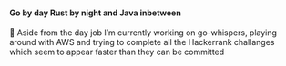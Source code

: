 #### Go by day Rust by night and Java inbetween

🔭 Aside from the day job I’m currently working on go-whispers, playing around with AWS and trying to complete all the Hackerrank challanges which seem to appear faster than they can be committed


<!--
**clD11/clD11** is a ✨ _special_ ✨ repository because its `README.md` (this file) appears on your GitHub profile.


<!--
  - 🌱 I’m currently learning ...
  - 👯 I’m looking to collaborate on ...
  - 🤔 I’m looking for help with ...
  - 💬 Ask me about ...
  - 📫 How to reach me: ...
  - 😄 Pronouns: ...
  - ⚡ Fun fact: ...
-->
